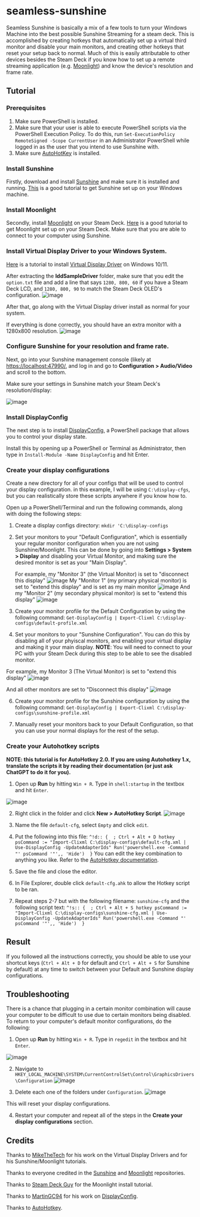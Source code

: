 # seamless-sunshine
Seamless Sunshine is basically a mix of a few tools to turn your Windows Machine into the best possible Sunshine Streaming for a steam deck. This is accomplished by creating hotkeys that automatically set up a virtual third monitor and disable your main monitors, and creating other hotkeys that reset your setup back to normal. Much of this is easily attributable to other devices besides the Steam Deck if you know how to set up a remote streaming application (e.g. [Moonlight](https://github.com/moonlight-stream)) and know the device's resolution and frame rate. 

## Tutorial
### Prerequisites
1. Make sure PowerShell is installed.
2. Make sure that your user is able to execute PowerShell scripts via the PowerShell Execution Policy.
   To do this, run `Set-ExecutionPolicy RemoteSigned -Scope CurrentUser` in an Administrator PowerShell while logged in as the user that you intend to use Sunshine with.
3. Make sure [AutoHotKey](https://www.autohotkey.com/) is installed.

### Install Sunshine
Firstly, download and install [Sunshine](https://github.com/LizardByte/Sunshine) and make sure it is installed and running. [This](https://www.youtube.com/watch?v=Wb8j8Ojd4YQ) is a good tutorial to get Sunshine set up on your Windows machine.

### Install Moonlight
Secondly, install [Moonlight](https://github.com/moonlight-stream) on your Steam Deck. [Here](https://youtu.be/SewuUleDVug?si=4Pi-u2O48CuU6h6e&t=298) is a good tutorial to get Moonlight set up on your Steam Deck. Make sure that you are able to connect to your computer using Sunshine.

### Install Virtual Display Driver to your Windows System.
[Here](https://www.youtube.com/watch?v=byfBWDnToYk) is a tutorial to install [Virtual Display Driver](https://github.com/itsmikethetech/Virtual-Display-Driver) on Windows 10/11.

After extracting the **IddSampleDriver** folder, make sure that you edit the `option.txt` file and add a line that says `1280, 800, 60` if you have a Steam Deck LCD, and `1280, 800, 90` to match the Steam Deck OLED's configuration.
![image](https://github.com/user-attachments/assets/d3a14dfb-f610-4223-945a-46ac756414bc)

After that, go along with the Virtual Display driver install as normal for your system.

If everything is done correctly, you should have an extra monitor with a 1280x800 resolution.
![image](https://github.com/user-attachments/assets/dc6adb5a-fcd8-4d56-a082-1e3a66332583)


### Configure Sunshine for your resolution and frame rate.
Next, go into your Sunshine management console (likely at [https://localhost:47990/](https://localhost:47990/), and log in and go to **Configuration > Audio/Video** and scroll to the bottom.

Make sure your settings in Sunshine match your Steam Deck's resolution/display:

![image](https://github.com/user-attachments/assets/23162299-4fc7-4365-82c6-2f62633b7a49)

### Install DisplayConfig
The next step is to install [DisplayConfig](https://www.powershellgallery.com/packages/DisplayConfig/2.0), a PowerShell package that allows you to control your display state.

Install this by opening up a PowerShell or Terminal as Administrator, then type in `Install-Module -Name DisplayConfig` and hit Enter.

### Create your display configurations
Create a new directory for all of your configs that will be used to control your display configuration. in this example, I will be using `C:\display-cfgs`, but you can realistically store these scripts anywhere if you know how to.

Open up a PowerShell/Terminal and run the following commands, along with doing the following steps:
1. Create a display configs directory:
  `mkdir 'C:\display-configs`
3. Set your monitors to your "Default Configuration", which is essentially your regular monitor configuration when you are not using Sunshine/Moonlight. This can be done by going into **Settings > System > Display** and disabling your Virtual Monitor, and making sure the desired monitor is set as your "Main Display".

   For example, my "Monitor 3" (the Virtual Monitor) is set to "disconnect this display"
   ![image](https://github.com/user-attachments/assets/52f87bda-378b-410d-947f-e5f16438d8ad)
   My "Monitor 1" (my primary physical monitor) is set to "extend this display" and is set as my main monitor
   ![image](https://github.com/user-attachments/assets/9edbd817-84c9-4ba3-8712-a6fc1afa52b1)
   And my "Monitor 2" (my secondary physical monitor) is set to "extend this display"
   ![image](https://github.com/user-attachments/assets/c3e4aa38-d3c1-48b1-bed8-03b537bf681e)

4. Create your monitor profile for the Default Configuration by using the following command:
  `Get-DisplayConfig | Export-Clixml C:\display-configs\default-profile.xml`
5. Set your monitors to your "Sunshine Configuration". You can do this by disabling all of your phyiscal monitors, and enabling your virtual display and making it your main display. **NOTE**: You will need to connect to your PC with your Steam Deck during this step to be able to see the disabled monitor.

  For example, my Monitor 3 (The Virtual Monitor) is set to "extend this display"
  ![image](https://github.com/user-attachments/assets/4b4a2748-67dd-4648-ac28-0a23a7e0ac5f)

  And all other monitors are set to "Disconnect this display"
  ![image](https://github.com/user-attachments/assets/17c74cf2-5a24-4333-8a4f-ff856231b559)

6.  Create your monitor profile for the Sunshine configuration by using the following command:
  `Get-DisplayConfig | Export-Clixml C:\display-configs\sunshine-profile.xml`

7. Manually reset your monitors back to your Default Configuration, so that you can use your normal displays for the rest of the setup.

### Create your Autohotkey scripts
**NOTE: this tutorial is for AutoHotkey 2.0. If you are using Autohotkey 1.x, translate the scripts it by reading their documentation (or just ask ChatGPT to do it for you).**
1. Open up **Run** by hitting `Win + R`. Type in `shell:startup` in the textbox and hit `Enter`. 

![image](https://github.com/user-attachments/assets/75109ed0-a429-4a88-87e5-d2668b8cbc22)

2. Right click in the folder and click **New > AutoHotkey Script**.
![image](https://github.com/user-attachments/assets/853b83af-3746-4590-99f2-b3a80166b8b6)

3. Name the file `default-cfg`, select `Empty` and click `edit`.
5. Put the following into this file:
`
^!d:: {  ; Ctrl + Alt + D hotkey
    psCommand := "Import-Clixml C:\display-configs\default-cfg.xml | Use-DisplayConfig -UpdateAdapterIds"
    Run('powershell.exe -Command "' psCommand '"',, 'Hide') 
}
`
You can edit the key combination to anything you like. Refer to the [AutoHotkey documentation](https://www.autohotkey.com/docs/v2/).
6. Save the file and close the editor.
7. In File Explorer, double click `default-cfg.ahk` to allow the Hotkey script to be ran.
8. Repeat steps 2-7 but with the following filename: `sunshine-cfg` and the following script text:
`
^!s:: {  ; Ctrl + Alt + S hotkey
    psCommand := "Import-Clixml C:\display-configs\sunshine-cfg.xml | Use-DisplayConfig -UpdateAdapterIds"
    Run('powershell.exe -Command "' psCommand '"',, 'Hide') 
}
`

## Result
If you followed all the instructions correctly, you should be able to use your shortcut keys (`Ctrl + Alt + D` for default and `Ctrl + Alt + S` for Sunshine by default) at any time to switch between your Default and Sunshine display configurations.


## Troubleshooting
There is a chance that plugging in a certain monitor combination will cause your computer to be difficult to use due to certain monitors being disabled.
To return to your computer's default monitor configurations, do the following:
1. Open up **Run** by hitting `Win + R`. Type in `regedit` in the textbox and hit `Enter`.

![image](https://github.com/user-attachments/assets/99a5c2e0-32a0-45af-adb4-0d96a9b58200)

2. Navigate to `HKEY_LOCAL_MACHINE\SYSTEM\CurrentControlSet\Control\GraphicsDrivers\Configuration`
![image](https://github.com/user-attachments/assets/44d3a46e-cf09-49bd-93ab-26071a564b37)

3. Delete each one of the folders under `Configuration`.
![image](https://github.com/user-attachments/assets/637248ac-f078-4407-95fb-185474aa7983)

This will reset your display configurations.

4. Restart your computer and repeat all of the steps in the **Create your display configurations** section.


## Credits
Thanks to [MikeTheTech](https://www.youtube.com/channel/UCZ0hznff92f_i1wpYyi7tPQ/join) for his work on the Virtual Display Drivers and for his Sunshine/Moonlight tutorials.

Thanks to everyone credited in the [Sunshine](https://github.com/LizardByte/Sunshine) and [Moonlight](https://github.com/moonlight-stream) repositories. 

Thanks to [Steam Deck Guy](https://www.youtube.com/@steamdeckguy) for the Moonlight install tutorial.

Thanks to [MartinGC94](https://github.com/MartinGC94) for his work on [DisplayConfig](https://github.com/MartinGC94/DisplayConfig).

Thanks to [AutoHotkey](https://www.autohotkey.com/).
